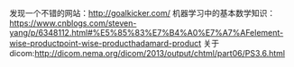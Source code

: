 发现一个不错的网站：http://goalkicker.com/
机器学习中的基本数学知识：https://www.cnblogs.com/steven-yang/p/6348112.html#%E5%85%83%E7%B4%A0%E7%A7%AFelement-wise-productpoint-wise-producthadamard-product
关于dicom:http://dicom.nema.org/dicom/2013/output/chtml/part06/PS3.6.html
